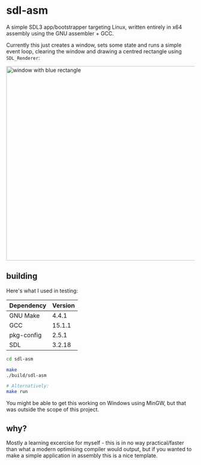 # sdl-asm
A simple SDL3 app/bootstrapper targeting Linux, written entirely in x64 assembly using the GNU assembler + GCC.

Currently this just creates a window, sets some state and runs a simple event loop, clearing the window and drawing a centred rectangle using `SDL_Renderer`:

<img width="643" height="519" alt="window with blue rectangle" src="https://github.com/user-attachments/assets/c26b291f-7e8b-482e-911e-7177accfee89" />

## building
Here's what I used in testing:

| Dependency | Version |
| ---------- | ------- |
| GNU Make   | 4.4.1   |
| GCC        | 15.1.1  |
| pkg-config | 2.5.1   |
| SDL        | 3.2.18  |

```bash
cd sdl-asm

make
./build/sdl-asm

# Alternatively:
make run
```

You might be able to get this working on Windows using MinGW, but that was outside the scope of this project.

## why?
Mostly a learning excercise for myself - this is in no way practical/faster than what a modern optimising compiler would output, 
but if you wanted to make a simple application in assembly this is a nice template.
